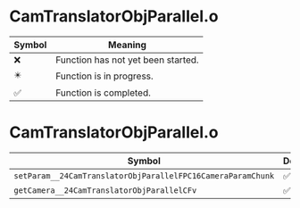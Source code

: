 # CamTranslatorObjParallel.o
| Symbol | Meaning 
| ------------- | ------------- 
| :x: | Function has not yet been started. 
| :eight_pointed_black_star: | Function is in progress. 
| :white_check_mark: | Function is completed. 


# CamTranslatorObjParallel.o
| Symbol | Decompiled? |
| ------------- | ------------- |
| `setParam__24CamTranslatorObjParallelFPC16CameraParamChunk` | :white_check_mark: |
| `getCamera__24CamTranslatorObjParallelCFv` | :white_check_mark: |
